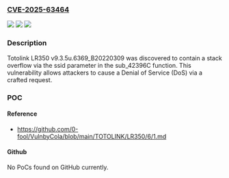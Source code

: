 ### [CVE-2025-63464](https://cve.mitre.org/cgi-bin/cvename.cgi?name=CVE-2025-63464)
![](https://img.shields.io/static/v1?label=Product&message=n%2Fa&color=blue)
![](https://img.shields.io/static/v1?label=Version&message=n%2Fa%20&color=brightgreen)
![](https://img.shields.io/static/v1?label=Vulnerability&message=n%2Fa&color=brightgreen)

### Description

Totolink LR350 v9.3.5u.6369_B20220309 was discovered to contain a stack overflow via the ssid parameter in the sub_42396C function. This vulnerability allows attackers to cause a Denial of Service (DoS) via a crafted request.

### POC

#### Reference
- https://github.com/0-fool/VulnbyCola/blob/main/TOTOLINK/LR350/6/1.md

#### Github
No PoCs found on GitHub currently.

